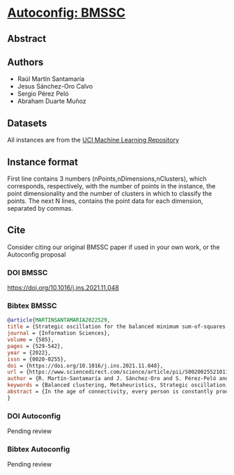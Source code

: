 # [Autoconfig: BMSSC](https://doi.org/XXXXXX)

## Abstract 

## Authors
- Raúl Martín Santamaría
- Jesus Sánchez-Oro Calvo
- Sergio Pérez Peló
- Abraham Duarte Muñoz

## Datasets

All instances are from the [UCI Machine Learning Repository](https://archive.ics.uci.edu/ml/index.php)

## Instance format
First line contains 3 numbers (nPoints,nDimensions,nClusters), which corresponds, respectively,
with the number of points in the instance, the point dimensionality and the number of clusters in which to classify the points.
The next N lines, contains the point data for each dimension, separated by commas.

## Cite
Consider citing our original BMSSC paper if used in your own work, or the Autoconfig proposal

### DOI BMSSC
https://doi.org/10.1016/j.ins.2021.11.048

### Bibtex BMSSC
```bibtex
@article{MARTINSANTAMARIA2022529,
title = {Strategic oscillation for the balanced minimum sum-of-squares clustering problem},
journal = {Information Sciences},
volume = {585},
pages = {529-542},
year = {2022},
issn = {0020-0255},
doi = {https://doi.org/10.1016/j.ins.2021.11.048},
url = {https://www.sciencedirect.com/science/article/pii/S0020025521011701},
author = {R. Martín-Santamaría and J. Sánchez-Oro and S. Pérez-Peló and A. Duarte},
keywords = {Balanced clustering, Metaheuristics, Strategic oscillation, GRASP, Infeasibility},
abstract = {In the age of connectivity, every person is constantly producing large amounts of data every minute: social networks, information about trips, work connections, etc. These data will only become useful information if we are able to analyze and extract the most relevant features from it, which depends on the field of analysis. This task is usually performed by clustering data into similar groups with the aim of finding similarities and differences among them. However, the vast amount of data available makes traditional analysis obsolete for real-life datasets. This paper addresses the problem of dividing a set of elements into a predefined number of equally-sized clusters. In order to do so, we propose a Strategic Oscillation approach combined with a Greedy Randomized Adaptive Search Procedure. The computational experiments section firstly tunes the parameters of the algorithm and studies the influence of the proposed strategies. Then, the best variant is compared with the current state-of-the-art method over the same set of instances. The obtained results show the superiority of the proposal using two different clustering metrics: MSE (Mean Square Error) and Davies-Bouldin index.}
}
```

### DOI Autoconfig
Pending review

### Bibtex Autoconfig
Pending review